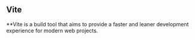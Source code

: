## Vite

\*\*Vite is a build tool that aims to provide a faster and leaner development experience for modern web projects.
